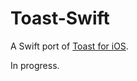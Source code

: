 Toast-Swift
=============
A Swift port of [Toast for iOS](https://github.com/scalessec/Toast "Toast").

In progress.
